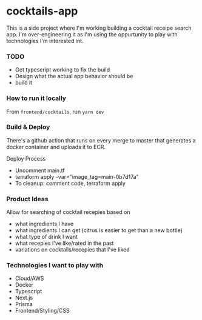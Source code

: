 # cocktails-app

This is a side project where I'm working building a cocktail receipe search app. 
I'm over-engineering it as I'm using the oppurtunity to play with technologies I'm interested int.


### TODO
- Get typescript working to fix the build
- Design what the actual app behavior should be
- build it

### How to run it locally
From `frontend/cocktails`, run `yarn dev`

### Build & Deploy
There's a github action that runs on every merge to master that generates a docker container and uploads it to ECR. 

Deploy Process
- Uncomment main.tf
- terraform apply -var="image_tag=main-0b7d17a"
- To cleanup: comment code, terraform apply

### Product Ideas
Allow for searching of cocktail recepies based on 
- what ingredients I have
- what ingredients I can get (citrus is easier to get than a new bottle)
- what type of drink I want
- what recepies I've like/rated in the past
- variations on cocktails/recepies that I've liked

### Technologies I want to play with
- Cloud/AWS
- Docker
- Typescript
- Next.js
- Prisma
- Frontend/Styling/CSS
